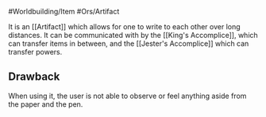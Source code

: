 #Worldbuilding/Item #Ors/Artifact  

It is an [[Artifact]] which allows for one to write to each other over long distances. It can be communicated with by the [[King's Accomplice]], which can transfer items in between, and the [[Jester's Accomplice]] which can transfer powers. 

## Drawback

When using it, the user is not able to observe or feel anything aside from the paper and the pen. 
